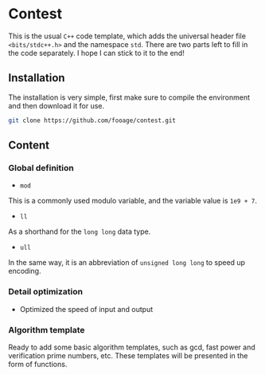 # Contest

This is the usual `C++` code template, which adds the universal header file `<bits/stdc++.h>` and the namespace `std`. There are two parts left to fill in the code separately. I hope I can stick to it to the end!

## Installation

The installation is very simple, first make sure to compile the environment and then download it for use.

```bash
git clone https://github.com/fooage/contest.git
```

## Content

### Global definition

-   `mod`

This is a commonly used modulo variable, and the variable value is `1e9 + 7`.

-   `ll`

As a shorthand for the `long long` data type.

-   `ull`

In the same way, it is an abbreviation of `unsigned long long` to speed up encoding.

### Detail optimization

-   Optimized the speed of input and output

### Algorithm template

Ready to add some basic algorithm templates, such as gcd, fast power and verification prime numbers, etc. These templates will be presented in the form of functions.
